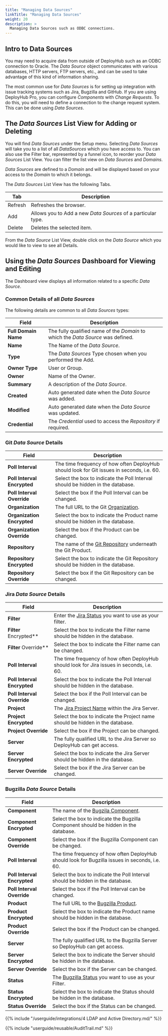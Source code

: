 ```yaml
---
title: "Managing Data Sources"
linkTitle: "Managing Data Sources"
weight: 20
description: >
  Managing Data Sources such as ODBC connections.
---
```

## Intro to Data Sources

You may need to acquire data from outside of DeployHub such as an ODBC connection to Oracle. The _Data Source_ object communicates with various databases, HTTP servers, FTP servers, etc., and can be used to take advantage of this kind of information sharing.

The most common use for _Data Sources_ is for setting up integration with issue tracking systems such as Jira, Bugzilla and GitHub.  If you are using DeployHub Pro, you can configure _Components_ with  _Change Requests_. To do this, you will need to define a connection to the change request system. This can be done using _Data Sources_. 

## The _Data Sources_ List View for Adding or Deleting

You will find _Data Sources_ under the Setup menu.  Selecting _Data Sources_ will take you to a list of all _DataSources_ which you have access to. You can also use the Filter bar, represented by a funnel icon, to reorder your _Data Sources_ List View.  You can filter the list view on _Data Sources_ and _Domains_.

_Data Sources_ are defined to a _Domain_ and will be displayed based on your access to the _Domain_ to which it belongs. 

The _Data Sources_ List View has the following Tabs.

| Tab | Description |
| --- | --- |
|Refresh | Refreshes the browser. |
| Add | Allows you to Add a new _Data Sources_ of a particular type. |
| Delete | Deletes the selected item. |

From the _Data Source_ List View, double click on the _Data Source_ which you would like to view to see all Details.  

## Using the _Data Sources_ Dashboard for Viewing and Editing

The Dashboard view displays all information related to a specific _Data Source_.

### Common Details of all _Data Sources_

The following details are common to all _Data Sources_ types:

| Field | Description |
| --- | --- |
| **Full Domain Name** | The fully qualified name of the _Domain_ to which the _Data Source_ was defined. |
| **Name** | The Name of the _Data Source_. |
| **Type** | The _Data Sources_ Type chosen when you performed the Add. |
| **Owner Type** | User or Group. |
| **Owner** | Name of the Owner. |
| **Summary** | A description of the _Data Source_.|
| **Created** | Auto generated date when the _Data Source_ was added.|
| **Modified**| Auto generated date when the _Data Source_ was updated.|
| **Credential**| The _Credential_ used to access the _Repository_ if required. |


### Git _Data Source_ Details

| Field | Description |
| --- | --- |
|**Poll Interval** | The time frequency of how often DeployHub should look for Git issues in seconds, i.e. 60. |
|**Poll Interval Encrypted** | Select the box to indicate the Poll Interval should be hidden in the database.|
|**Poll Interval Override** |Select the box if the Poll Interval can be changed.|
| **Organization**| The full URL to the Git [Organization](https://help.github.com/en/github/setting-up-and-managing-organizations-and-teams/about-organizations). |
| **Organization Encrypted** | Select the box to indicate the Product name should be hidden in the database.|
| **Organization Override** | Select the box if the Product can be changed. |  
|**Repository** | The name of the [Git Repository](https://help.github.com/en/github/creating-cloning-and-archiving-repositories/about-repositories) underneath the Git Product. |
|**Repository Encrypted** | Select the box to indicate the Git Repository should be hidden in the database.|
|**Repository Override** |Select the box if the Git Repository can be changed.|

### Jira _Data Source_ Details

| Field | Description |
| --- | --- |
|**Filter**| Enter the [Jira Status](https://confluence.atlassian.com/adminjiraserver/defining-status-field-values-938847108.html) you want to use as your filter.  |
|**Filter** Encrypted**| Select the box to indicate the Filter name should be hidden in the database. |
|**Filter** Override**| Select the box to indicate the Filter name can be changed. |
|**Poll Interval** | The time frequency of how often DeployHub should look for Jira issues in seconds, i.e. 60.|
|**Poll Interval Encrypted** | Select the box to indicate the Poll Interval should be hidden in the database.|
|**Poll Interval Override** |Select the box if the Poll Interval can be changed.|
| **Project**| The [Jira Project Name](https://support.atlassian.com/jira-software-cloud/docs/what-is-a-jira-software-project/) within the Jira Server. |
| **Project Encrypted** | Select the box to indicate the Project name should be hidden in the database.|
| **Project Override** | Select the box if the Project can be changed. |  
|**Server** | The fully qualified URL to the Jira Server so DeployHub can get access. |
|**Server Encrypted** | Select the box to indicate the Jira Server should be hidden in the database.|
|**Server Override** |Select the box if the Jira Server can be changed.|

### Bugzilla _Data Source_ Details

| Field | Description |
| --- | --- |
|**Component** | The name of the [Bugzila Component](https://bugzilla.readthedocs.io/en/latest/api/core/v1/bug.html#search-bugs). |
|**Component Encrypted** | Select the box to indicate the Bugzilla Component should be hidden in the database.|
|**Component Override** |Select the box if the Bugzilla Component can be changed.|
|**Poll Interval** | The time frequency of how often DeployHub should look for Bugzilla issues in seconds, i.e. 60.  |
|**Poll Interval Encrypted** | Select the box to indicate the Poll Interval should be hidden in the database.|
|**Poll Interval Override** |Select the box if the Poll Interval can be changed.|
| **Product**| The full URL to the [Bugzilla Product](https://bugzilla.readthedocs.io/en/latest/administering/categorization.html). |
| **Product Encrypted** | Select the box to indicate the Product name should be hidden in the database.|
| **Product Override** | Select the box if the Product can be changed. |  
|**Server** | The fully qualified URL to the Bugzilla Server so DeployHub can get access. |
|**Server Encrypted** | Select the box to indicate the Server should be hidden in the database.|
|**Server Override** |Select the box if the Server can be changed.|
|**Status**| The [Bugzilla Status](https://bugzilla.readthedocs.io/en/latest/using/understanding.html?highlight=what%20is%20a%20status) you want to use as your Filter. |
|**Status Encrypted**| Select the box to indicate the Status should be hidden in the database. |
|**Status Override**| Select the box if the Status can be changed. |

{{% include "/userguide/integrations/4 LDAP and Active Directory.md/" %}}

{{% include "userguide/reusable/AuditTrail.md" %}}
